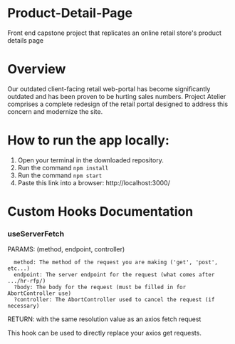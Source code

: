 # Product-Detail-Page
Front end capstone project that replicates an online retail store's product details page

# Overview
Our outdated client-facing retail web-portal has become significantly outdated and has been proven to be hurting sales numbers. Project Atelier comprises a complete redesign of the retail portal designed to address this concern and modernize the site.

# How to run the app locally:
1. Open your terminal in the downloaded repository.
2. Run the command `npm install`
3. Run the command `npm start`
4. Paste this link into a browser: http://localhost:3000/


# Custom Hooks Documentation

### useServerFetch

PARAMS: (method, endpoint, controller)
```
  method: The method of the request you are making ('get', 'post', etc...)
  endpoint: The server endpoint for the request (what comes after .../hr-rfp/)
  ?body: The body for the request (must be filled in for AbortController use)
  ?controller: The AbortController used to cancel the request (if necessary)
```

RETURN: <Promise> with the same resolution value as an axios fetch request

This hook can be used to directly replace your axios get requests.
